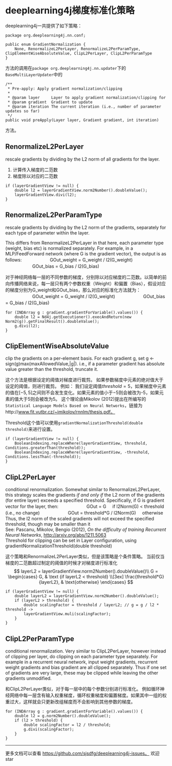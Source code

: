 # deeplearning4j梯度标准化策略
deeplearning4j一共提供了如下策略：
```
package org.deeplearning4j.nn.conf;

public enum GradientNormalization {
    None, RenormalizeL2PerLayer, RenormalizeL2PerParamType, ClipElementWiseAbsoluteValue, ClipL2PerLayer, ClipL2PerParamType
}
```
方法的调用在`package org.deeplearning4j.nn.updater`下的`BaseMultiLayerUpdater`中的
```
/**
 * Pre-apply: Apply gradient normalization/clipping
 *
 * @param layer     Layer to apply gradient normalization/clipping for
 * @param gradient  Gradient to update
 * @param iteration The current iteration (i.e., number of parameter updates so far)
 */
public void preApply(Layer layer, Gradient gradient, int iteration)
```
方法。

## RenormalizeL2PerLayer
rescale gradients by dividing by the L2 norm of all gradients for the layer.

 1. 计算传入梯度的二范数
 2. 梯度除以对应的二范数

```
if (layerGradientView != null) {
    double l2 = layerGradientView.norm2Number().doubleValue();
    layerGradientView.divi(l2);
}
```

## RenormalizeL2PerParamType
rescale gradients by dividing by the L2 norm of the gradients, separately for each type of parameter within the layer.

This differs from RenormalizeL2PerLayer in that here, each parameter type (weight, bias etc) is normalized separately.
For example, in a MLP/FeedForward network (where G is the gradient vector), the output is as follows:
　　　　　　GOut_weight = G_weight / l2(G_weight)
　　　　　　GOut_bias = G_bias / l2(G_bias)

对于神经网络每一层的不同参数的梯度，分别除以对应梯度的二范数。以简单的前向传播网络来说，每一层只有两个参数权重（Weight）和偏置（Bias），假设对应的梯度分别为G_weight和GOut_bias，那么对应的标准化方法就为：
　　　　　　GOut_weight = G_weight / l2(G_weight)
　　　　　　GOut_bias = G_bias / l2(G_bias)
　　　　　　
```
for (INDArray g : gradient.gradientForVariable().values()) {
    double l2 = Nd4j.getExecutioner().execAndReturn(new Norm2(g)).getFinalResult().doubleValue();
    g.divi(l2);
}
```

## ClipElementWiseAbsoluteValue
clip the gradients on a per-element basis.
For each gradient g, set g <- sign(g)max(maxAllowedValue,|g|).
i.e., if a parameter gradient has absolute value greater than the threshold, truncate it.

这个方法是根据设定的阈值对梯度进行裁剪。
如果参数梯度中元素的绝对值大于设定的阈值，则进行裁剪。
例如：
我们设定阈值$threshold = 5$，如果梯度中元素的值在$[-5, 5]$之间则不会发生变化。如果元素的值小于$-5$则会被改为-5，如果元素的值大于$5$则会被改为5。
这个理论由Mikolov (2012)提出在所编写的`Statistical Language Models Based on Neural Networks`，链接为http://www.fit.vutbr.cz/~imikolov/rnnlm/thesis.pdf。

Threshold这个值可以使用`gradientNormalizationThreshold(double threshold)`来进行设置。

```
if (layerGradientView != null) {
    BooleanIndexing.replaceWhere(layerGradientView, threshold, Conditions.greaterThan(threshold));
    BooleanIndexing.replaceWhere(layerGradientView, -threshold, Conditions.lessThan(-threshold));
}
```

## ClipL2PerLayer
conditional renormalization. Somewhat similar to RenormalizeL2PerLayer, this strategy
scales the gradients *if and only if* the L2 norm of the gradients (for entire layer) exceeds a specified
threshold. Specifically, if G is gradient vector for the layer, then:
　　　　　　GOut = G &nbsp;&nbsp;&nbsp; if l2Norm(G) < threshold (i.e., no change)
　　　　　　GOut = threshold*G / l2Norm(G) &nbsp;&nbsp;&nbsp; otherwise
Thus, the l2 norm of the scaled gradients will not exceed the specified threshold, though may be smaller than it<br>
See: Pascanu, Mikolov, Bengio (2012), <i>On the difficulty of training Recurrent Neural Networks</i>,
<a href="http://arxiv.org/abs/1211.5063">http://arxiv.org/abs/1211.5063</a><br>
Threshold for clipping can be set in Layer configuration, using gradientNormalizationThreshold(double threshold)


这个策略和RenormalizeL2PerLayer类似，但是该策略是个条件策略。
当前仅当梯度的二范数超过制定的阈值的时候才对梯度进行标准化
$$
layerL2 = layerGradientView.norm2Number().doubleValue()\\
G = \begin{cases} G, & \text {if layerL2 < threshold} \\[3ex]
\frac{threshold*G}{layerL2}, & \text{otherwise} \end{cases}
$$


```
if (layerGradientView != null) {
    double layerL2 = layerGradientView.norm2Number().doubleValue();
    if (layerL2 > threshold) {
        double scalingFactor = threshold / layerL2; // g = g / l2 * threshold ->
        layerGradientView.muli(scalingFactor);
    }
}
```

## ClipL2PerParamType
 conditional renormalization. Very similar to ClipL2PerLayer, however instead of clipping per layer, do clipping on each parameter type separately.
For example in a recurrent neural network, input weight gradients, recurrent weight gradients and bias gradient are all
clipped separately. Thus if one set of gradients are very large, these may be clipped while leaving the other gradients
unmodified.

和ClipL2PerLayer类似，对于每一层中的每个参数分别进行标准化。
例如循环神经网络中每一层含有输入权重梯度，循环权重梯度和偏置梯度。如果其中一组的权重过大，这样就会只更新改组梯度而不会影响到其他参数的梯度。
```
for (INDArray g : gradient.gradientForVariable().values()) {
    double l2 = g.norm2Number().doubleValue();
    if (l2 > threshold) {
        double scalingFactor = l2 / threshold;
        g.divi(scalingFactor);
    }
}
```
-----
更多文档可以查看 https://github.com/sjsdfg/deeplearning4j-issues。
欢迎star



